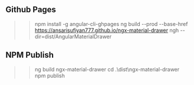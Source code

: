 ## Github Pages

>> npm install -g angular-cli-ghpages 
>> ng build --prod --base-href https://ansarisufiyan777.github.io/ngx-material-drawer
>> ngh --dir=dist/AngularMaterialDrawer
<base href="">

## NPM Publish

>> ng build ngx-material-drawer
>> cd .\dist\ngx-material-drawer\
>> npm publish
